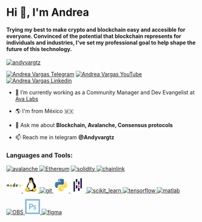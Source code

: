 <h1 align="left">Hi 👋, I'm Andrea</h1>
<h4 align="left"> Trying my best to make crypto and blockchain easy and accesible for everyone. Convinced of the potential that blockchain represents for individuals and industries, I've set my professional goal to help shape the future of this technology.</h4>
<!-- <img align="right" alt="Coding" width="400" src="https://res.cloudinary.com/practicaldev/image/fetch/s--2bZIjPGC--/c_limit%2Cf_auto%2Cfl_progressive%2Cq_66%2Cw_880/https://dev-to-uploads.s3.amazonaws.com/i/d4tvukbt5mra37cvwklk.gif"> -->


<p align="left"> <a href="https://twitter.com/andyvargtz" target="blank"><img src="https://img.shields.io/twitter/follow/andyvargtz?logo=twitter&style=for-the-badge" alt="andyvargtz" /></a>
  
  
[![Andrea Vargas Telegram](https://img.shields.io/badge/Telegram-229ED9?style=for-the-badge&logo=telegram&logoColor=white)](https://twitter.com/Andyvargtz)
[![Andrea Vargas YouTube](https://img.shields.io/badge/YouTube-FF0000?style=for-the-badge&logo=youtube&logoColor=white)](https://www.youtube.com/@MomentoAvalanche)
[![Andrea Vargas Linkedin](https://img.shields.io/badge/LinkedIn-0077B5?style=for-the-badge&logo=linkedin&logoColor=white)](https://www.linkedin.com/in/andyvargtz/)
<!--[![Andrea Vargas Twitter](https://img.shields.io/badge/Twitter-1DA1F2?style=for-the-badge&logo=twitter&logoColor=white)](https://twitter.com/Andyvargtz) -->
  
  

- 🔭 I’m currently working as a Community Manager and Dev Evangelist at [Ava Labs](avax.network)

- 🌎 I'm from México 🇲🇽

- 💬 Ask me about **Blockchain, Avalanche, Consensus protocols**

- 📫 Reach me in telegram **@Andyvargtz**

<h3 align="left">Languages and Tools:</h3>
<p align="left"> 
  
  <a href="avax.network" target="_blank" rel="noreferrer"> <img src="https://assets-global.website-files.com/6059b554e81c705f9dd2dd32/60ec6a944b52e3e96e16af68_Avalanche_Square_Red_Circle.png" alt="avalanche" width="40" height="40"/> </a>
<a href="https://ethereum.org/en/" target="_blank" rel="noreferrer"><img src="https://raw.githubusercontent.com/danielcranney/readme-generator/main/public/icons/skills/ethereum-colored.svg" width="36" height="36" alt="Ethereum" /></a>
  <a href="https://docs.soliditylang.org/" target="_blank" rel="noreferrer"> <img src="https://docs.soliditylang.org/en/v0.8.19/_static/logo.svg" alt="solidity" width="40" height="40"/> </a>
  <a href="https://chain.link/" target="_blank" rel="noreferrer"> <img src="https://seeklogo.com/images/C/chainlink-link-logo-CDF7095A43-seeklogo.com.png" alt="chainlink" width="40" height="40"/> </a>
  
 
  <a href="https://nodejs.org" target="_blank" rel="noreferrer"> <img src="https://raw.githubusercontent.com/devicons/devicon/master/icons/nodejs/nodejs-original-wordmark.svg" alt="nodejs" width="40" height="40"/> </a> 
  <a href="https://www.linux.org/" target="_blank" rel="noreferrer"> <img src="https://raw.githubusercontent.com/devicons/devicon/master/icons/linux/linux-original.svg" alt="linux" width="40" height="40"/> </a>
  <a href="https://git-scm.com/" target="_blank" rel="noreferrer"> <img src="https://www.vectorlogo.zone/logos/git-scm/git-scm-icon.svg" alt="git" width="40" height="40"/> </a> 
  <a href="https://www.python.org" target="_blank" rel="noreferrer"> <img src="https://raw.githubusercontent.com/devicons/devicon/master/icons/python/python-original.svg" alt="python" width="40" height="40"/> </a>    <a href="https://pandas.pydata.org/" target="_blank" rel="noreferrer"> <img src="https://raw.githubusercontent.com/devicons/devicon/2ae2a900d2f041da66e950e4d48052658d850630/icons/pandas/pandas-original.svg" alt="pandas" width="40" height="40"/> </a>  <a href="https://scikit-learn.org/" target="_blank" rel="noreferrer"> <img src="https://upload.wikimedia.org/wikipedia/commons/0/05/Scikit_learn_logo_small.svg" alt="scikit_learn" width="40" height="40"/> </a>   <a href="https://www.tensorflow.org" target="_blank" rel="noreferrer"> <img src="https://www.vectorlogo.zone/logos/tensorflow/tensorflow-icon.svg" alt="tensorflow" width="40" height="40"/> </a>   <a href="https://www.mathworks.com/" target="_blank" rel="noreferrer"> <img src="https://upload.wikimedia.org/wikipedia/commons/2/21/Matlab_Logo.png" alt="matlab" width="40" height="40"/> </a> 
  
  <a href="https://obsproject.com/" target="_blank" rel="noreferrer"> <img src="https://upload.wikimedia.org/wikipedia/commons/d/d3/OBS_Studio_Logo.svg" alt="OBS" width="40" height="40"/> </a>  <a href="https://www.photoshop.com/en" target="_blank" rel="noreferrer"> <img src="https://raw.githubusercontent.com/devicons/devicon/master/icons/photoshop/photoshop-line.svg" alt="Photoshop" width="40" height="40"/> </a>   <a href="https://www.figma.com/" target="_blank" rel="noreferrer"> <img src="https://www.vectorlogo.zone/logos/figma/figma-icon.svg" alt="figma" width="40" height="40"/> </a> </p>
  
  

<!-- <p><img align="center" src="https://github-readme-streak-stats.herokuapp.com/?user=andyvargtz&" alt="andyvargtz" /></p> -->

